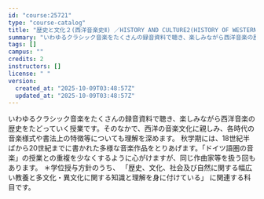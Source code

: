 ```yaml
---
id: "course:25721"
type: "course-catalog"
title: "歴史と文化２(西洋音楽史Ⅱ) ／HISTORY AND CULTURE2(HISTORY OF WESTERN MUSIC Ⅱ)"
summary: "いわゆるクラシック音楽をたくさんの録音資料で聴き、楽しみながら西洋音楽の歴史をたどっていく授業です。そのなかで、西洋の音楽文化に親しみ、各時代の音楽様式や書法上の特徴等についても理解を深めます。 秋学期には、18世紀半ばから20世紀までに書…"
tags: []
campus: ""
credits: 2
instructors: []
license: " "
version:
  created_at: "2025-10-09T03:48:57Z"
  updated_at: "2025-10-09T03:48:57Z"
---
```


いわゆるクラシック音楽をたくさんの録音資料で聴き、楽しみながら西洋音楽の歴史をたどっていく授業です。そのなかで、西洋の音楽文化に親しみ、各時代の音楽様式や書法上の特徴等についても理解を深めます。 秋学期には、18世紀半ばから20世紀までに書かれた多様な音楽作品をとりあげます。「ドイツ語圏の音楽」の授業との重複を少なくするように心がけますが、同じ作曲家等を扱う回もあります。 ＊学位授与方針のうち、 「歴史、文化、社会及び自然に関する幅広い教養と多文化・異文化に関する知識と理解を身に付けている」 に関連する科目です。

